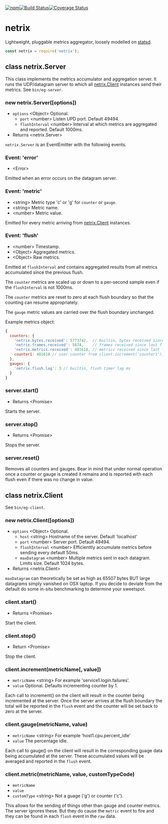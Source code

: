 [![npm](https://img.shields.io/npm/v/netrix.svg)](https://www.npmjs.com/package/netrix)[![Build Status](https://travis-ci.org/nomilous/netrix.svg?branch=master)](https://travis-ci.org/nomilous/netrix)[![Coverage Status](https://coveralls.io/repos/github/nomilous/netrix/badge.svg?branch=master)](https://coveralls.io/github/nomilous/netrix?branch=master)

# netrix

Lightweight, pluggable metrics aggregator, loosely modelled on [statsd](https://github.com/etsy/statsd).



```javascript
const netrix = require('netrix');
```



## class netrix.Server

This class implements the metrics accumulator and aggregation server. It runs the UDP/datagram server to which all [netrix.Client](#class-netrixclient) instances send their metrics. See `bin/eg-server`.

### new netrix.Server([options])

* `options` \<Object>  Optional.
  * `port` \<number> Listen UPD port. Default 49494.
  * `flushInterval` \<number> Interval at which metrics are aggregated and reported. Default 1000ms.
* Returns \<netrix.Server>

`netrix.Server` is an EventEmitter with the following events.

### Event: 'error'

* \<Error>

Emitted when an error occurs on the datagram server.

### Event: 'metric'

* \<string> Metric type 'c' or 'g' for `counter` or `gauge`.
* \<string> Metric name.
* \<number> Metric value.

Emitted for every metric arriving from [netrix.Client](#class-netrixclient) instances.

### Event: 'flush'

* \<number> Timestamp.
* \<Object> Aggregated metrics.
* \<Object> Raw metrics. 

Emitted at `flushInterval` and contains aggregated results from all metrics accumulated since the previous flush.

The `counter` metrics are scaled up or down to a per-second sample even if the `flushInterval` is not 1000ms.

The `counter` metrics are reset to zero at each flush boundary so that the counting can resume appropriately.

The `gauge` metric values are carried over the flush boundary unchanged.

Example metrics object:

```javascript
{
  counters: {
    'netrix.bytes.received': 5773742,  // builtin, bytes received since last flush
    'netrix.frames.received': 5674,    // frames received since last flush
    'netrix.metrics.received': 481618, // metrics received since last flush
    counter1: 481618 // user counter from client.increment('counter1');
  },
  gauges: {
    'netrix.flush.lag': 3 // builtin, flush timer lag ms
  }
}
```

### server.start()

* Returns \<Promise>

Starts the server.

### server.stop()

* Returns \<Promise>

Stops the server.

### server.reset()

Removes all counters and gauges. Bear in mind that under normal operation once a counter or gauge is created it remains and is reported with each flush even if there was no change in value.

## class netrix.Client

See `bin/eg-client`.

### new netrix.Client([options])

* `options` \<Object> Optional.
  * `host` \<string> Hostname of the server. Default 'localhost'
  * `port` \<number> Server port. Default 49494.
  * `flushInterval` \<number> Efficienttly accumulate metrics before sending every default 50ms.
  * `maxDatagram` \<number> Multiple metrics sent in each datagram. Limits size. Default 1024 bytes.
* Returns \<netrix.Client>

`maxDatagram` can theoretically be set as high as 65507 bytes BUT large datagrams simply vanished on OSX laptop. If you decide to deviate from the default do some in-situ benchmarking to determine your sweetspot.

### client.start()

* Returns \<Promise>

Start the client.

### client.stop()

* Return \<Promise>

Stop the client.

### client.increment(metricName[, value])

* `metricName` \<string> For example 'service1.login.failures'.
* `value` <number> Optional. Defaults incrementing counter by 1.

Each call to increment() on the client will result in the counter being incremented at the server. Once the server arrives at the flush boundary the total will be reported in the `flush` event and the counter will be set back to zero at the server.

### client.gauge(metricName, value)

* `metricName` \<string> For example 'host1.cpu.percent_idle'
* `value` <number> The percentage idle.

Each call to gauge() on the client will result in the corresponding guage data being accumulated at the server. These accumulated values will be averaged and reported in the `flush` event.

### client.metric(metricName, value, customTypeCode)

* `metricName`
* `value`
* `customType` \<string> Not a guage ('g') or counter ('c').

This allows for the sending of things other than gauge and counter metrics. The server ignores these. But they do cause the `metric` event to fire and they can be found in each `flush` event in the `raw` data.